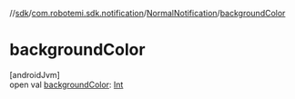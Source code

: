 //[sdk](../../../index.md)/[com.robotemi.sdk.notification](../index.md)/[NormalNotification](index.md)/[backgroundColor](background-color.md)

# backgroundColor

[androidJvm]\
open val [backgroundColor](background-color.md): [Int](https://kotlinlang.org/api/latest/jvm/stdlib/kotlin/-int/index.html)
